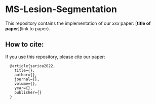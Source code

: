# MS-Lesion-Segmentation

This repository contains the implementation of our _xxx_ paper: [__title of paper__](link to paper).

## How to cite:
If you use this repository, please cite our paper:
```
  @article{sarica2022,
    title={},
    author={},
    journal={},
    volume={},
    year={},
    publisher={}
  }
```
